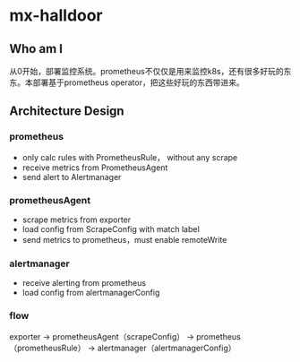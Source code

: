 # mx-halldoor

## Who am I
从0开始，部署监控系统。prometheus不仅仅是用来监控k8s，还有很多好玩的东东。本部署基于prometheus operator，把这些好玩的东西带进来。

## Architecture Design

### prometheus
- only calc rules with PrometheusRule， without any scrape 
- receive metrics from PrometheusAgent
- send alert to Alertmanager

### prometheusAgent
- scrape metrics from exporter
- load config from ScrapeConfig with match label
- send metrics to prometheus，must enable remoteWrite

### alertmanager
- receive alerting from prometheus
- load config from alertmanagerConfig

### flow
exporter -> prometheusAgent（scrapeConfig） -> prometheus（prometheusRule） -> alertmanager（alertmanagerConfig）

